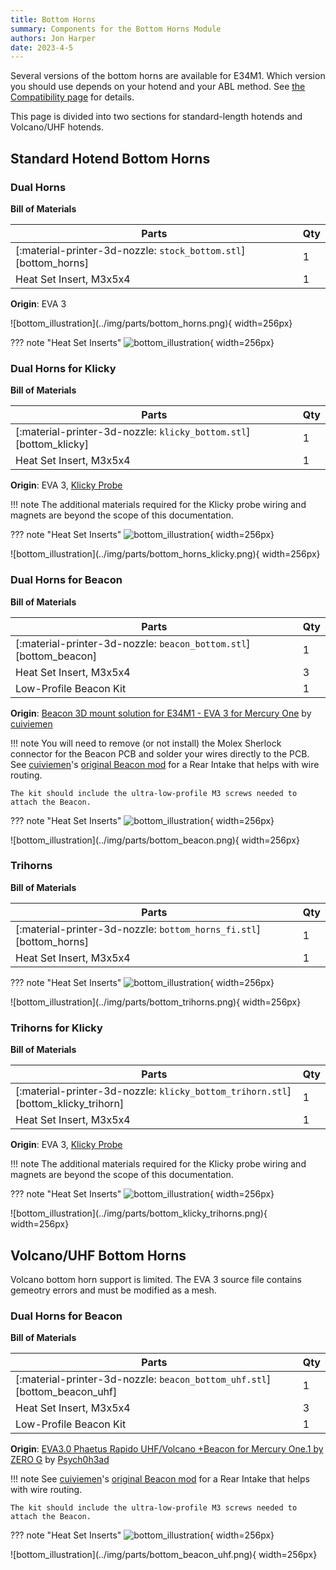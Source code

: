 ```yaml
---
title: Bottom Horns
summary: Components for the Bottom Horns Module
authors: Jon Harper
date: 2023-4-5
---
```


Several versions of the bottom horns are available for E34M1. Which version you should use depends on your hotend and your ABL method. See [the Compatibility page](../compat/index.md#bottom-horns) for details.

This page is divided into two sections for standard-length hotends and Volcano/UHF hotends.

## Standard Hotend Bottom Horns

### Dual Horns
<div markdown class="jh-grid-container jh-grid-2">
<div markdown class="jh-grid-para">

**Bill of Materials**

| Parts     | Qty |
|-----------|-----|
| [:material-printer-3d-nozzle: `stock_bottom.stl`][bottom_horns]     | 1 |
| Heat Set Insert, M3x5x4   | 1 |

**Origin**: EVA 3

</div>
<div markdown class="jh-grid-img">
![bottom_illustration](../img/parts/bottom_horns.png){ width=256px}
</div>
</div>

??? note "Heat Set Inserts"
    ![bottom_illustration](../img/inserts/bottom.png){ width=256px}

### Dual Horns for Klicky

<div markdown class="jh-grid-container jh-grid-2">
<div markdown class="jh-grid-para">

**Bill of Materials**

| Parts     | Qty |
|-----------|-----|
| [:material-printer-3d-nozzle: `klicky_bottom.stl`][bottom_klicky]     | 1 |
| Heat Set Insert, M3x5x4   | 1 |

**Origin**: EVA 3, [Klicky Probe](https://github.com/jlas1/Klicky-Probe)

!!! note
    The additional materials required for the Klicky probe wiring and magnets are beyond the scope of this documentation.

??? note "Heat Set Inserts"
    ![bottom_illustration](../img/inserts/bottom_klicky.png){ width=256px}

</div>
<div markdown class="jh-grid-img">
![bottom_illustration](../img/parts/bottom_horns_klicky.png){ width=256px}
</div>
</div>

### Dual Horns for Beacon

<div markdown class="jh-grid-container jh-grid-2">
<div markdown class="jh-grid-para">

**Bill of Materials**

| Parts     | Qty |
|-----------|-----|
| [:material-printer-3d-nozzle: `beacon_bottom.stl`][bottom_beacon]     | 1 | 
| Heat Set Insert, M3x5x4   | 3 |
| Low-Profile Beacon Kit    | 1 |

**Origin**: [Beacon 3D mount solution for E34M1 - EVA 3 for Mercury One](https://www.printables.com/model/438193-beacon-3d-mount-solution-for-e34m1-eva-3-for-mercu) by [cuiviemen](https://www.printables.com/@cuiviemen_127292)

!!! note
    You will need to remove (or not install) the Molex Sherlock connector for the Beacon PCB and solder your wires directly to the PCB. See [cuiviemen](https://www.printables.com/@cuiviemen_127292)'s [original Beacon mod](https://www.printables.com/model/438193-beacon-3d-mount-solution-for-e34m1-eva-3-for-mercu) for a Rear Intake that helps with wire routing.

    The kit should include the ultra-low-profile M3 screws needed to attach the Beacon.

??? note "Heat Set Inserts"
    ![bottom_illustration](../img/inserts/bottom_beacon.png){ width=256px}

</div>
<div markdown class="jh-grid-img">
![bottom_illustration](../img/parts/bottom_beacon.png){ width=256px}
</div>
</div>

### Trihorns

<div markdown class="jh-grid-container jh-grid-2">
<div markdown class="jh-grid-para">

**Bill of Materials**

| Parts     | Qty |
|-----------|-----|
| [:material-printer-3d-nozzle: `bottom_horns_fi.stl`][bottom_horns]     | 1 |
| Heat Set Insert, M3x5x4   | 1 |

??? note "Heat Set Inserts"
    ![bottom_illustration](../img/inserts/bottom_trihorn.png){ width=256px}

</div>
<div markdown class="jh-grid-img">
![bottom_illustration](../img/parts/bottom_trihorns.png){ width=256px}
</div>
</div>

### Trihorns for Klicky

<div markdown class="jh-grid-container jh-grid-2">
<div markdown class="jh-grid-para">

**Bill of Materials**

| Parts     | Qty |
|-----------|-----|
| [:material-printer-3d-nozzle: `klicky_bottom_trihorn.stl`][bottom_klicky_trihorn]     | 1 |
| Heat Set Insert, M3x5x4   | 1 |

**Origin**: EVA 3, [Klicky Probe](https://github.com/jlas1/Klicky-Probe)

!!! note
    The additional materials required for the Klicky probe wiring and magnets are beyond the scope of this documentation.

??? note "Heat Set Inserts"
    ![bottom_illustration](../img/inserts/bottom_trihorn_klicky.png){ width=256px}

</div>
<div markdown class="jh-grid-img">
![bottom_illustration](../img/parts/bottom_klicky_trihorns.png){ width=256px}
</div>
</div>

## Volcano/UHF Bottom Horns

Volcano bottom horn support is limited. The EVA 3 source file contains gemeotry errors and must be modified as a mesh.

### Dual Horns for Beacon

<div markdown class="jh-grid-container jh-grid-2">
<div markdown class="jh-grid-para">

**Bill of Materials**

| Parts     | Qty |
|-----------|-----|
| [:material-printer-3d-nozzle: `beacon_bottom_uhf.stl`][bottom_beacon_uhf]     | 1 |
| Heat Set Insert, M3x5x4   | 3 |
| Low-Profile Beacon Kit    | 1 |

**Origin**: [EVA3.0 Phaetus Rapido UHF/Volcano +Beacon for Mercury One.1 by ZERO G](https://www.printables.com/model/428524-eva30-phaetus-rapido-uhfvolcano-beacon-for-mercury) by [Psych0h3ad](https://www.printables.com/@Psych0h3ad_168275)

!!! note
    See [cuiviemen](https://www.printables.com/@cuiviemen_127292)'s [original Beacon mod](https://www.printables.com/model/438193-beacon-3d-mount-solution-for-e34m1-eva-3-for-mercu) for a Rear Intake that helps with wire routing.

    The kit should include the ultra-low-profile M3 screws needed to attach the Beacon.

??? note "Heat Set Inserts"
    ![bottom_illustration](../img/inserts/bottom_beacon_uhf.png){ width=256px}
</div>
<div markdown class="jh-grid-img">
![bottom_illustration](../img/parts/bottom_beacon_uhf.png){ width=256px}
</div>
</div>